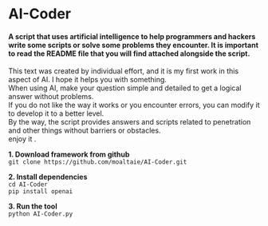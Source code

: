 # AI-Coder
<h4>A script that uses artificial intelligence to help programmers and hackers write some scripts or solve some problems they encounter.  It is important to read the README file that you will find attached alongside the script.</h4>
<p>
<h7>
This text was created by individual effort, and it is my first work in this aspect of AI. I hope it helps you with something.
<br>
When using AI, make your question simple and detailed to get a logical answer without problems.
<br>
If you do not like the way it works or you encounter errors, you can modify it to develop it to a better level.
<br>
By the way, the script provides answers and scripts related to penetration and other things without barriers or obstacles.
<br>
enjoy it .
</h7>
<p>
<p dir="auto"><strong>1. Download framework from github</strong><br>
<code>git clone https://github.com/moaltaie/AI-Coder.git</code></p>

<p dir="auto"><strong>2. Install dependencies</strong><br>
<code>cd AI-Coder</code><br>
<code>pip install openai</code></p>

<p dir="auto"><strong>3. Run the tool</strong><br>
<code>python AI-Coder.py</code></p>
